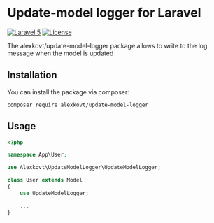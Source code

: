 Update-model logger for Laravel
=================
[![Laravel 5](https://img.shields.io/badge/Laravel-5-orange.svg?style=flat-square)](http://laravel.com)
[![License](http://img.shields.io/badge/license-MIT-brightgreen.svg?style=flat-square)](https://tldrlegal.com/license/mit-license)

The alexkovt/update-model-logger package allows to write to the log message when the model is updated
  
Installation
------------------
You can install the package via composer:

```
composer require alexkovt/update-model-logger
```

Usage
-------------

```php
<?php

namespace App\User;

use Alexkovt\UpdateModelLogger\UpdateModelLogger;

class User extends Model
{
	use UpdateModelLogger;
	
	...	
}
```
